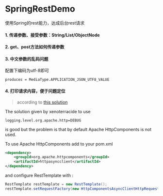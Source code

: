 # SpringRestDemo
使用Spring的rest能力，达成后台rest请求

#### 1. 传递参数、接受参数：String/List/ObjectNode

#### 2. get、post方法如何传递参数

#### 3. 中文参数的乱码问题
配置下编码为utf-8即可
```
produces = MediaType.APPLICATION_JSON_UTF8_VALUE
```

#### 4. 打印请求内容，便于问题定位
> according to [this solution](http://stackoverflow.com/a/41983744/6182927)

The solution given by xenoterracide to use
```properties
logging.level.org.apache.http=DEBUG
```
is good but the problem is that by default Apache HttpComponents is not used.

To use Apache HttpComponents add to your pom.xml
```xml
<dependency>
    <groupId>org.apache.httpcomponents</groupId>
    <artifactId>httpasyncclient</artifactId>
</dependency>
```
and configure RestTemplate with :
```java
RestTemplate restTemplate = new RestTemplate();
restTemplate.setRequestFactory(new HttpComponentsAsyncClientHttpRequestFactory());
```

